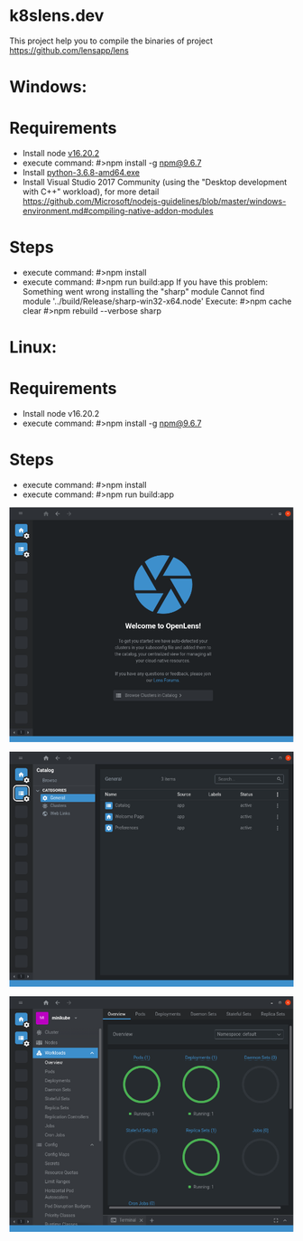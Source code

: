 # k8slens.dev
This project help you to compile the binaries of project https://github.com/lensapp/lens

# Windows:

# Requirements
* Install node [v16.20.2](https://nodejs.org/dist/v16.20.2/node-v16.20.2-x64.msi)
* execute command: #>npm install -g npm@9.6.7
* Install [python-3.6.8-amd64.exe](https://www.python.org/ftp/python/3.6.8/python-3.6.8-amd64.exe)
* Install Visual Studio 2017 Community (using the "Desktop development with C++" workload), for more detail https://github.com/Microsoft/nodejs-guidelines/blob/master/windows-environment.md#compiling-native-addon-modules

# Steps
* execute command: #>npm install 
* execute command: #>npm run build:app
  If you have this problem:
  Something went wrong installing the "sharp" 
  module Cannot find module '../build/Release/sharp-win32-x64.node'
  Execute:
  #>npm cache clear
  #>npm rebuild --verbose sharp

# Linux:

# Requirements
* Install node v16.20.2 
* execute command: #>npm install -g npm@9.6.7

# Steps
* execute command: #>npm install 
* execute command: #>npm run build:app


![alt text](https://github.com/miguelangeltimanapaz/k8slens.dev/blob/main/images/k8slens1.png?raw=true)

![alt text](https://github.com/miguelangeltimanapaz/k8slens.dev/blob/main/images/k8slens2.png?raw=true)

![alt text](https://github.com/miguelangeltimanapaz/k8slens.dev/blob/main/images/k8slens3.png?raw=true)
